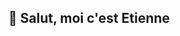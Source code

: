 ## 👋 Salut, moi c'est Etienne

<!---
- 👀 I’m interested in ...
- 🌱 I’m currently learning ...
- 💞️ I’m looking to collaborate on ...
- 📫 How to reach me ...
--->

<!---
Tyneor/Tyneor is a ✨ special ✨ repository because its `README.md` (this file) appears on your GitHub profile.
You can click the Preview link to take a look at your changes.
--->
